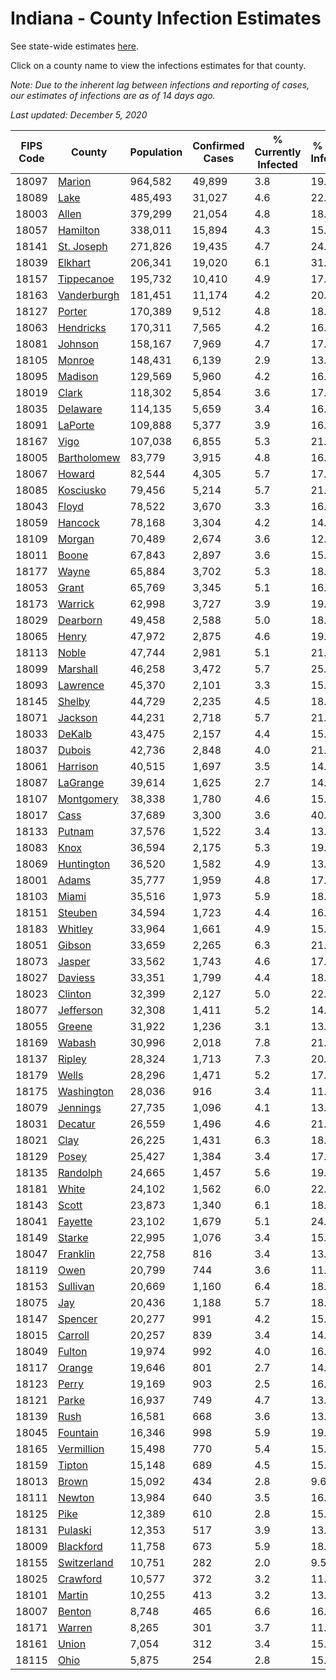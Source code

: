 # Indiana - County Infection Estimates

See state-wide estimates [here](/infections/us-in).

Click on a county name to view the infections estimates for that county.

*Note: Due to the inherent lag between infections and reporting of cases, our estimates of infections are as of 14 days ago.*

*Last updated: December 5, 2020*

|   FIPS Code |                     County |   Population |   Confirmed Cases |   % Currently Infected |   % Total Infected |
|-------------|----------------------------|--------------|-------------------|------------------------|--------------------|
|       18097 |           [Marion](marion) |      964,582 |            49,899 |                    3.8 |               19.6 |
|       18089 |               [Lake](lake) |      485,493 |            31,027 |                    4.6 |               22.8 |
|       18003 |             [Allen](allen) |      379,299 |            21,054 |                    4.8 |               18.8 |
|       18057 |       [Hamilton](hamilton) |      338,011 |            15,894 |                    4.3 |               15.9 |
|       18141 |   [St. Joseph](st.-joseph) |      271,826 |            19,435 |                    4.7 |               24.0 |
|       18039 |         [Elkhart](elkhart) |      206,341 |            19,020 |                    6.1 |               31.7 |
|       18157 |   [Tippecanoe](tippecanoe) |      195,732 |            10,410 |                    4.9 |               17.2 |
|       18163 | [Vanderburgh](vanderburgh) |      181,451 |            11,174 |                    4.2 |               20.4 |
|       18127 |           [Porter](porter) |      170,389 |             9,512 |                    4.8 |               18.8 |
|       18063 |     [Hendricks](hendricks) |      170,311 |             7,565 |                    4.2 |               16.0 |
|       18081 |         [Johnson](johnson) |      158,167 |             7,969 |                    4.7 |               17.8 |
|       18105 |           [Monroe](monroe) |      148,431 |             6,139 |                    2.9 |               13.6 |
|       18095 |         [Madison](madison) |      129,569 |             5,960 |                    4.2 |               16.2 |
|       18019 |             [Clark](clark) |      118,302 |             5,854 |                    3.6 |               17.2 |
|       18035 |       [Delaware](delaware) |      114,135 |             5,659 |                    3.4 |               16.7 |
|       18091 |         [LaPorte](laporte) |      109,888 |             5,377 |                    3.9 |               16.8 |
|       18167 |               [Vigo](vigo) |      107,038 |             6,855 |                    5.3 |               21.1 |
|       18005 | [Bartholomew](bartholomew) |       83,779 |             3,915 |                    4.8 |               16.3 |
|       18067 |           [Howard](howard) |       82,544 |             4,305 |                    5.7 |               17.5 |
|       18085 |     [Kosciusko](kosciusko) |       79,456 |             5,214 |                    5.7 |               21.7 |
|       18043 |             [Floyd](floyd) |       78,522 |             3,670 |                    3.3 |               16.2 |
|       18059 |         [Hancock](hancock) |       78,168 |             3,304 |                    4.2 |               14.5 |
|       18109 |           [Morgan](morgan) |       70,489 |             2,674 |                    3.6 |               12.9 |
|       18011 |             [Boone](boone) |       67,843 |             2,897 |                    3.6 |               15.1 |
|       18177 |             [Wayne](wayne) |       65,884 |             3,702 |                    5.3 |               18.4 |
|       18053 |             [Grant](grant) |       65,769 |             3,345 |                    5.1 |               16.9 |
|       18173 |         [Warrick](warrick) |       62,998 |             3,727 |                    3.9 |               19.7 |
|       18029 |       [Dearborn](dearborn) |       49,458 |             2,588 |                    5.0 |               18.1 |
|       18065 |             [Henry](henry) |       47,972 |             2,875 |                    4.6 |               19.9 |
|       18113 |             [Noble](noble) |       47,744 |             2,981 |                    5.1 |               21.2 |
|       18099 |       [Marshall](marshall) |       46,258 |             3,472 |                    5.7 |               25.0 |
|       18093 |       [Lawrence](lawrence) |       45,370 |             2,101 |                    3.3 |               15.9 |
|       18145 |           [Shelby](shelby) |       44,729 |             2,235 |                    4.5 |               18.2 |
|       18071 |         [Jackson](jackson) |       44,231 |             2,718 |                    5.7 |               21.3 |
|       18033 |           [DeKalb](dekalb) |       43,475 |             2,157 |                    4.4 |               15.9 |
|       18037 |           [Dubois](dubois) |       42,736 |             2,848 |                    4.0 |               21.7 |
|       18061 |       [Harrison](harrison) |       40,515 |             1,697 |                    3.5 |               14.8 |
|       18087 |       [LaGrange](lagrange) |       39,614 |             1,625 |                    2.7 |               14.1 |
|       18107 |   [Montgomery](montgomery) |       38,338 |             1,780 |                    4.6 |               15.8 |
|       18017 |               [Cass](cass) |       37,689 |             3,300 |                    3.6 |               40.4 |
|       18133 |           [Putnam](putnam) |       37,576 |             1,522 |                    3.4 |               13.7 |
|       18083 |               [Knox](knox) |       36,594 |             2,175 |                    5.3 |               19.1 |
|       18069 |   [Huntington](huntington) |       36,520 |             1,582 |                    4.9 |               13.7 |
|       18001 |             [Adams](adams) |       35,777 |             1,959 |                    4.8 |               17.6 |
|       18103 |             [Miami](miami) |       35,516 |             1,973 |                    5.9 |               18.8 |
|       18151 |         [Steuben](steuben) |       34,594 |             1,723 |                    4.4 |               16.5 |
|       18183 |         [Whitley](whitley) |       33,964 |             1,661 |                    4.9 |               15.7 |
|       18051 |           [Gibson](gibson) |       33,659 |             2,265 |                    6.3 |               21.4 |
|       18073 |           [Jasper](jasper) |       33,562 |             1,743 |                    4.6 |               17.1 |
|       18027 |         [Daviess](daviess) |       33,351 |             1,799 |                    4.4 |               18.1 |
|       18023 |         [Clinton](clinton) |       32,399 |             2,127 |                    5.0 |               22.1 |
|       18077 |     [Jefferson](jefferson) |       32,308 |             1,411 |                    5.2 |               14.6 |
|       18055 |           [Greene](greene) |       31,922 |             1,236 |                    3.1 |               13.6 |
|       18169 |           [Wabash](wabash) |       30,996 |             2,018 |                    7.8 |               21.3 |
|       18137 |           [Ripley](ripley) |       28,324 |             1,713 |                    7.3 |               20.8 |
|       18179 |             [Wells](wells) |       28,296 |             1,471 |                    5.2 |               17.1 |
|       18175 |   [Washington](washington) |       28,036 |               916 |                    3.4 |               11.2 |
|       18079 |       [Jennings](jennings) |       27,735 |             1,096 |                    4.1 |               13.9 |
|       18031 |         [Decatur](decatur) |       26,559 |             1,496 |                    4.6 |               21.5 |
|       18021 |               [Clay](clay) |       26,225 |             1,431 |                    6.3 |               18.1 |
|       18129 |             [Posey](posey) |       25,427 |             1,384 |                    3.4 |               17.8 |
|       18135 |       [Randolph](randolph) |       24,665 |             1,457 |                    5.6 |               19.4 |
|       18181 |             [White](white) |       24,102 |             1,562 |                    6.0 |               22.3 |
|       18143 |             [Scott](scott) |       23,873 |             1,340 |                    6.1 |               18.8 |
|       18041 |         [Fayette](fayette) |       23,102 |             1,679 |                    5.1 |               24.6 |
|       18149 |           [Starke](starke) |       22,995 |             1,076 |                    3.4 |               15.3 |
|       18047 |       [Franklin](franklin) |       22,758 |               816 |                    3.4 |               13.7 |
|       18119 |               [Owen](owen) |       20,799 |               744 |                    3.6 |               11.9 |
|       18153 |       [Sullivan](sullivan) |       20,669 |             1,160 |                    6.4 |               18.2 |
|       18075 |                 [Jay](jay) |       20,436 |             1,188 |                    5.7 |               18.8 |
|       18147 |         [Spencer](spencer) |       20,277 |               991 |                    4.2 |               15.9 |
|       18015 |         [Carroll](carroll) |       20,257 |               839 |                    3.4 |               14.1 |
|       18049 |           [Fulton](fulton) |       19,974 |               992 |                    4.0 |               16.4 |
|       18117 |           [Orange](orange) |       19,646 |               801 |                    2.7 |               14.7 |
|       18123 |             [Perry](perry) |       19,169 |               903 |                    2.5 |               16.2 |
|       18121 |             [Parke](parke) |       16,937 |               749 |                    4.7 |               13.7 |
|       18139 |               [Rush](rush) |       16,581 |               668 |                    3.6 |               13.6 |
|       18045 |       [Fountain](fountain) |       16,346 |               998 |                    5.9 |               19.1 |
|       18165 |   [Vermillion](vermillion) |       15,498 |               770 |                    5.4 |               15.9 |
|       18159 |           [Tipton](tipton) |       15,148 |               689 |                    4.5 |               15.3 |
|       18013 |             [Brown](brown) |       15,092 |               434 |                    2.8 |                9.6 |
|       18111 |           [Newton](newton) |       13,984 |               640 |                    3.5 |               16.5 |
|       18125 |               [Pike](pike) |       12,389 |               610 |                    2.8 |               15.4 |
|       18131 |         [Pulaski](pulaski) |       12,353 |               517 |                    3.9 |               13.9 |
|       18009 |     [Blackford](blackford) |       11,758 |               673 |                    5.9 |               18.1 |
|       18155 | [Switzerland](switzerland) |       10,751 |               282 |                    2.0 |                9.5 |
|       18025 |       [Crawford](crawford) |       10,577 |               372 |                    3.2 |               11.6 |
|       18101 |           [Martin](martin) |       10,255 |               413 |                    3.2 |               13.2 |
|       18007 |           [Benton](benton) |        8,748 |               465 |                    6.6 |               16.9 |
|       18171 |           [Warren](warren) |        8,265 |               301 |                    3.7 |               11.8 |
|       18161 |             [Union](union) |        7,054 |               312 |                    3.4 |               15.0 |
|       18115 |               [Ohio](ohio) |        5,875 |               254 |                    2.8 |               15.0 |